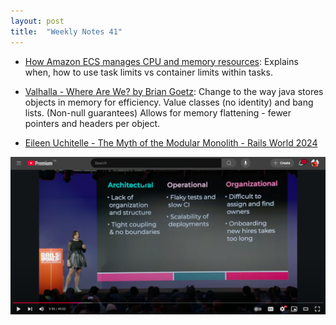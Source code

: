 ```yaml
---
layout: post
title:  "Weekly Notes 41"
---
```


* [How Amazon ECS manages CPU and memory resources](https://aws.amazon.com/blogs/containers/how-amazon-ecs-manages-cpu-and-memory-resources/): Explains when, how to use task limits vs container limits within tasks.

* [Valhalla - Where Are We? by Brian Goetz](https://www.youtube.com/watch?v=eL1yyTwu4hc): Change to the way java stores objects in memory for efficiency. Value classes (no identity) and bang lists. (Non-null guarantees) Allows for memory flattening - fewer pointers and headers per object.

* [Eileen Uchitelle - The Myth of the Modular Monolith - Rails World 2024](https://www.youtube.com/watch?v=olxoNDBp6Rg)

![Challenges slide](/assets/2024/org_arch_ops_challenges.png)
